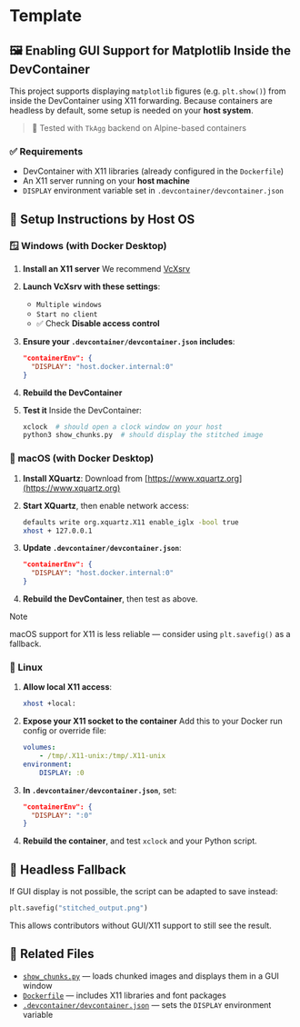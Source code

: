 # Template

## 🖼️ Enabling GUI Support for Matplotlib Inside the DevContainer

This project supports displaying `matplotlib` figures (e.g. `plt.show()`) from inside the DevContainer using X11 forwarding. Because containers are headless by default, some setup is needed on your **host system**.

> 🧪 Tested with `TkAgg` backend on Alpine-based containers

### ✅ Requirements

- DevContainer with X11 libraries (already configured in the `Dockerfile`)
- An X11 server running on your **host machine**
- `DISPLAY` environment variable set in `.devcontainer/devcontainer.json`

## 🧭 Setup Instructions by Host OS

### 🪟 Windows (with Docker Desktop)

1. **Install an X11 server**
   We recommend [VcXsrv](https://sourceforge.net/projects/vcxsrv/)

2. **Launch VcXsrv with these settings**:
    - `Multiple windows`
    - `Start no client`
    - ✅ Check **Disable access control**

3. **Ensure your `.devcontainer/devcontainer.json` includes**:

    ```json
    "containerEnv": {
      "DISPLAY": "host.docker.internal:0"
    }
    ```

4. **Rebuild the DevContainer**

5. **Test it**
   Inside the DevContainer:

    ```bash
    xclock  # should open a clock window on your host
    python3 show_chunks.py  # should display the stitched image
    ```

### 🍏 macOS (with Docker Desktop)

1. **Install XQuartz**:
   Download from [https://www.xquartz.org](https://www.xquartz.org)

2. **Start XQuartz**, then enable network access:

    ```bash
    defaults write org.xquartz.X11 enable_iglx -bool true
    xhost + 127.0.0.1
    ```

3. **Update `.devcontainer/devcontainer.json`**:

    ```json
    "containerEnv": {
      "DISPLAY": "host.docker.internal:0"
    }
    ```

4. **Rebuild the DevContainer**, then test as above.

> [!NOTE]
> macOS support for X11 is less reliable — consider using `plt.savefig()` as a fallback.

### 🐧 Linux

1. **Allow local X11 access**:

    ```bash
    xhost +local:
    ```

2. **Expose your X11 socket to the container**
   Add this to your Docker run config or override file:

    ```yml
    volumes:
        - /tmp/.X11-unix:/tmp/.X11-unix
    environment:
        DISPLAY: :0
    ```

3. **In `.devcontainer/devcontainer.json`**, set:

    ```json
    "containerEnv": {
      "DISPLAY": ":0"
    }
    ```

4. **Rebuild the container**, and test `xclock` and your Python script.

## 🧯 Headless Fallback

If GUI display is not possible, the script can be adapted to save instead:

```python
plt.savefig("stitched_output.png")
```

This allows contributors without GUI/X11 support to still see the result.

## 📎 Related Files

- [`show_chunks.py`](show_chunks.py) — loads chunked images and displays them in a GUI window
- [`Dockerfile`](Dockerfile) — includes X11 libraries and font packages
- [`.devcontainer/devcontainer.json`](.devcontainer/devcontainer.json) — sets the `DISPLAY` environment variable
